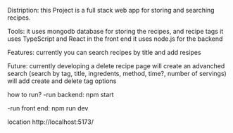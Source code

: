 Distription:
this Project is a full stack web app for storing and searching recipes.

Tools:
it uses mongodb database for storing the recipes, and recipe tags
it uses TypeScript and React in the front end
it uses node.js for the backend

Features:
currently you can search recipes by title and add resipes

Future:
currently developing a delete recipe page
will create an advanched search (search by tag, title, ingredents, method, time?, number of servings)
will add create and delete tag options

how to run?
-run backend:
npm start

-run front end:
npm run dev

location
http://localhost:5173/
